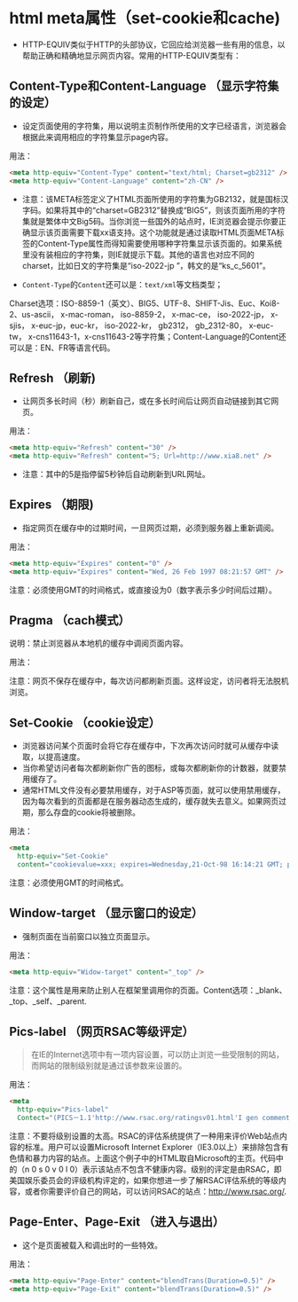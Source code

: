 # html meta属性（set-cookie和cache)

- HTTP-EQUIV类似于HTTP的头部协议，它回应给浏览器一些有用的信息，以帮助正确和精确地显示网页内容。常用的HTTP-EQUIV类型有：

## Content-Type和Content-Language （显示字符集的设定）

- 设定页面使用的字符集，用以说明主页制作所使用的文字已经语言，浏览器会根据此来调用相应的字符集显示page内容。

用法：

```html
<meta http-equiv="Content-Type" content="text/html; Charset=gb2312" />
<meta http-equiv="Content-Language" content="zh-CN" />
```

- 注意：该META标签定义了HTML页面所使用的字符集为GB2132，就是国标汉字码。如果将其中的“charset=GB2312”替换成“BIG5”，则该页面所用的字符集就是繁体中文Big5码。当你浏览一些国外的站点时，IE浏览器会提示你要正确显示该页面需要下载xx语支持。这个功能就是通过读取HTML页面META标签的Content-Type属性而得知需要使用哪种字符集显示该页面的。如果系统里没有装相应的字符集，则IE就提示下载。其他的语言也对应不同的charset，比如日文的字符集是“iso-2022-jp ”，韩文的是“ks_c_5601”。

- `Content-Type`的`Content`还可以是：`text/xml`等文档类型；

Charset选项：ISO-8859-1（英文）、BIG5、UTF-8、SHIFT-Jis、Euc、Koi8-2、us-ascii， x-mac-roman， iso-8859-2， x-mac-ce， iso-2022-jp， x-sjis， x-euc-jp，euc-kr， iso-2022-kr， gb2312， gb_2312-80， x-euc-tw， x-cns11643-1，x-cns11643-2等字符集；Content-Language的Content还可以是：EN、FR等语言代码。

## Refresh （刷新)

- 让网页多长时间（秒）刷新自己，或在多长时间后让网页自动链接到其它网页。

用法：

```html
<meta http-equiv="Refresh" content="30" />
<meta http-equiv="Refresh" content="5; Url=http://www.xia8.net" />
```

- 注意：其中的5是指停留5秒钟后自动刷新到URL网址。

## Expires （期限)

- 指定网页在缓存中的过期时间，一旦网页过期，必须到服务器上重新调阅。

用法：

```html
<meta http-equiv="Expires" content="0" />
<meta http-equiv="Expires" content="Wed, 26 Feb 1997 08:21:57 GMT" />
```

注意：必须使用GMT的时间格式，或直接设为0（数字表示多少时间后过期）。

## Pragma （cach模式）

说明：禁止浏览器从本地机的缓存中调阅页面内容。

用法：

注意：网页不保存在缓存中，每次访问都刷新页面。这样设定，访问者将无法脱机浏览。

## Set-Cookie （cookie设定）

- 浏览器访问某个页面时会将它存在缓存中，下次再次访问时就可从缓存中读取，以提高速度。
- 当你希望访问者每次都刷新你广告的图标，或每次都刷新你的计数器，就要禁用缓存了。
- 通常HTML文件没有必要禁用缓存，对于ASP等页面，就可以使用禁用缓存，因为每次看到的页面都是在服务器动态生成的，缓存就失去意义。如果网页过期，那么存盘的cookie将被删除。

用法：

```html
<meta
  http-equiv="Set-Cookie"
  content="cookievalue=xxx; expires=Wednesday,21-Oct-98 16:14:21 GMT; path=/" />
```

注意：必须使用GMT的时间格式。

## Window-target （显示窗口的设定）

- 强制页面在当前窗口以独立页面显示。

用法：

```html
<meta http-equiv="Widow-target" content="_top" />
```

注意：这个属性是用来防止别人在框架里调用你的页面。Content选项：\_blank、\_top、\_self、\_parent.

## Pics-label （网页RSAC等级评定）

> 在IE的Internet选项中有一项内容设置，可以防止浏览一些受限制的网站，而网站的限制级别就是通过该参数来设置的。

用法：

```html
<meta
  http-equiv="Pics-label"
  Contect="(PICS－1.1'http://www.rsac.org/ratingsv01.html'I gen comment 'RSACi North America Sever' by 'inet@microsoft.com'for 'http://www.microsoft.com' on '1997.06.30T14:21－0500' r(n0 s0 v0 l0))" />
```

注意：不要将级别设置的太高。RSAC的评估系统提供了一种用来评价Web站点内容的标准。用户可以设置Microsoft Internet Explorer（IE3.0以上）来排除包含有色情和暴力内容的站点。上面这个例子中的HTML取自Microsoft的主页。代码中的（n 0 s 0 v 0 l 0）表示该站点不包含不健康内容。级别的评定是由RSAC，即美国娱乐委员会的评级机构评定的，如果你想进一步了解RSAC评估系统的等级内容，或者你需要评价自己的网站，可以访问RSAC的站点：<http://www.rsac.org/>.

## Page-Enter、Page-Exit （进入与退出）

- 这个是页面被载入和调出时的一些特效。

用法：

```html
<meta http-equiv="Page-Enter" content="blendTrans(Duration=0.5)" />
<meta http-equiv="Page-Exit" content="blendTrans(Duration=0.5)" />
```
